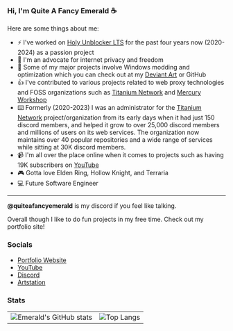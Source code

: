 ### Hi, I'm Quite A Fancy Emerald ☕

Here are some things about me:

- ⚡️ I've worked on <a href="https://holyunblocker.org">Holy Unblocker LTS</a> for the past four years now (2020-2024) as a passion project
- 🗿 I'm an advocate for internet privacy and freedom
- 🔐 Some of my major projects involve Windows modding and optimization which you can check out at my <a href="https://www.deviantart.com/quiteafancyemerald">Deviant Art</a> or GitHub
- 👍 I've contributed to various projects related to web proxy technologies and FOSS organizations such as <a href="https://github.com/titaniumnetwork-dev">Titanium Network</a> and <a href="https://github.com/MercuryWorkshop">Mercury Workshop</a>
- ⌨️ Formerly (2020-2023) I was an administrator for the <a href="https://github.com/titaniumnetwork-dev">Titanium Network</a> project/organization from its early days when it had just 150 discord members, and helped it grow to over 25,000 discord members and millions of users on its web services. The organization now maintains over 40 popular repositories and a wide range of services while sitting at 30K discord members.
- 📹 I'm all over the place online when it comes to projects such as having 19K subscribers on <a href="https://www.youtube.com/channel/UC9OUOGSUWD5I7tnLiUkgOMg">YouTube</a>
- 🎮 Gotta love Elden Ring, Hollow Knight, and Terraria
- 💻 Future Software Engineer 

--- 

**@quiteafancyemerald** is my discord if you feel like talking.

Overall though I like to do fun projects in my free time. Check out my portfolio site!

### Socials
- <a href="https://quiteafancyemerald.com">Portfolio Website</a>
- <a href="https://www.youtube.com/channel/UC9OUOGSUWD5I7tnLiUkgOMg">YouTube</a>
- <a href="https://discord.gg/quite">Discord</a>
- <a href="https://www.artstation.com/quiteafancyemerald">Artstation</a>

### Stats

<table>
  <tr>
    <td>
      <img src="https://github-readme-stats.vercel.app/api?username=QuiteAFancyEmerald&include_all_commits=true&show_icons=true&theme=rose_pine" alt="Emerald's GitHub stats" />
    </td>
    <td>
      <img src="https://github-readme-stats.vercel.app/api/top-langs/?username=QuiteAFancyEmerald&show_icons=true&theme=rose_pine" alt="Top Langs" />
    </td>
  </tr>
</table>
